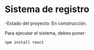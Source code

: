 <h1> Sistema de registro </h1> 

-Estado del proyecto: En construcción.

Para ejecutar el sistema, debes poner:

```npm install react```
